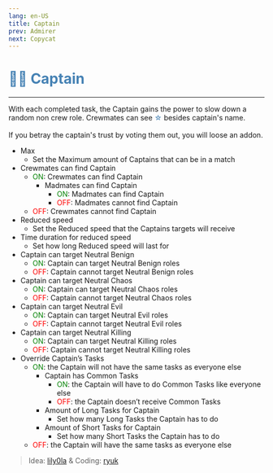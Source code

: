 ```yaml
---
lang: en-US
title: Captain
prev: Admirer
next: Copycat
---
```


# <font color="#4682B4">👨‍✈️ Captain</font> <Badge text="Power" type="tip" vertical="middle"/>
---

With each completed task, the Captain gains the power to slow down a random non crew role. Crewmates can see <font color="#4682B4">☆</font> besides captain's name.<br><br>
If you betray the captain's trust by voting them out, you will loose an addon.
* Max
  * Set the Maximum amount of Captains that can be in a match
* Crewmates can find Captain
  * <font color=green>ON</font>: Crewmates can find Captain
    * Madmates can find Captain
      * <font color=green>ON</font>: Madmates can find Captain
      * <font color=red>OFF</font>: Madmates cannot find Captain
  * <font color=red>OFF</font>: Crewmates cannot find Captain
* Reduced speed
  * Set the Reduced speed that the Captains targets will receive
* Time duration for reduced speed
  * Set how long Reduced speed will last for
* Captain can target Neutral Benign
  * <font color=green>ON</font>: Captain can target Neutral Benign roles
  * <font color=red>OFF</font>: Captain cannot target Neutral Benign roles
* Captain can target Neutral Chaos
  * <font color=green>ON</font>: Captain can target Neutral Chaos roles
  * <font color=red>OFF</font>: Captain cannot target Neutral Chaos roles
* Captain can target Neutral Evil
  * <font color=green>ON</font>: Captain can target Neutral Evil roles
  * <font color=red>OFF</font>: Captain cannot target Neutral Evil roles
* Captain can target Neutral Killing
  * <font color=green>ON</font>: Captain can target Neutral Killing roles
  * <font color=red>OFF</font>: Captain cannot target Neutral Killing roles
* Override Captain’s Tasks
  * <font color=green>ON</font>: the Captain will not have the same tasks as everyone else
    * Captain has Common Tasks
      * <font color=green>ON</font>: the Captain will have to do Common Tasks like everyone else
      * <font color=red>OFF</font>: the Captain doesn’t receive Common Tasks
    * Amount of Long Tasks for Captain
      * Set how many Long Tasks the Captain has to do
    * Amount of Short Tasks for Captain
      * Set how many Short Tasks the Captain has to do
  * <font color=red>OFF</font>: the Captain will have the same tasks as everyone else

> Idea: [lily0la](#) & Coding: [ryuk](https://github.com/ryuk2098)